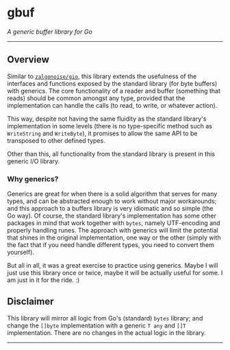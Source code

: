 # gbuf

*A generic buffer library for Go*

_________


## Overview

Similar to [`zalgonoise/gio`](https://github.com/zalgonoise/gio), this library extends the usefulness of the interfaces and functions exposed by the standard library (for byte buffers) with generics. The core functionality of a reader and buffer (something that reads) should be common amongst any type, provided that the implementation can handle the calls (to read, to write, or whatever action).

This way, despite not having the same fluidity as the standard library's implementation in some levels (there is no type-specific method such as `WriteString` and `WriteByte`), it promises to allow the same API to be transposed to other defined types.

Other than this, all functionality from the standard library is present in this generic I/O library.

### Why generics?

Generics are great for when there is a solid algorithm that serves for many types, and can be abstracted enough to work without major workarounds; and this approach to a buffers library is very idiomatic and so simple (the Go way). Of course, the standard library's implementation has some other packages in mind that work together with `bytes`, namely UTF-encoding and properly handling runes. The approach with generics will limit the potential that shines in the original implementation, one way or the other (simply with the fact that if you need handle different types, you need to convert them yourself).

But all in all, it was a great exercise to practice using generics. Maybe I will just use this library once or twice, maybe it will be actually useful for some. I am just in it for the ride. :)


## Disclaimer

This library will mirror all logic from Go's (standard) `bytes` library; and change the `[]byte` implementation with a generic `T any` and `[]T` implementation. There are no changes in the actual logic in the library.
________________